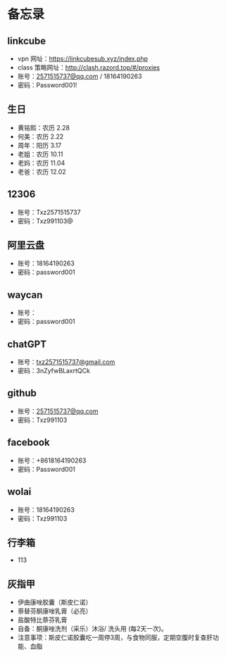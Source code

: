 # 备忘录

## linkcube

- vpn 网址：https://linkcubesub.xyz/index.php
- class 策略网址：http://clash.razord.top/#/proxies
- 账号：[2571515737@qq.com](mailto:2571515737@qq.com) / 18164190263
- 密码：Password001!





## 生日

- 黄铭熙：农历 2.28
- 何美：农历 2.22
- 周年：阳历 3.17
- 老姐：农历 10.11
- 老妈：农历 11.04
- 老爸：农历 12.02



## 12306

- 账号：Txz2571515737
- 密码：Txz991103@



## 阿里云盘

- 账号：18164190263
- 密码：password001



## waycan

- 账号：
- 密码：password001



## chatGPT

- 账号：txz2571515737@gmail.com
- 密码：3nZyfwBLaxrtQCk



## github

- 账号：2571515737@qq.com
- 密码：Txz991103



## facebook

- 账号：+8618164190263
- 密码：Password001



## wolai

- 账号：18164190263
- 密码：Txz991103

## 行李箱

- 113

## 灰指甲

- 伊曲康唑胶囊（斯皮仁诺）
- 萘替芬酮康唑乳膏（必亮）
- 盐酸特比萘芬乳膏
- 自备：酮康唑洗剂（采乐）沐浴/ 洗头用 (每2天一次)。
- 注意事项：斯皮仁诺胶囊吃一周停3周，与食物同服，定期空腹时复查肝功能、血脂
